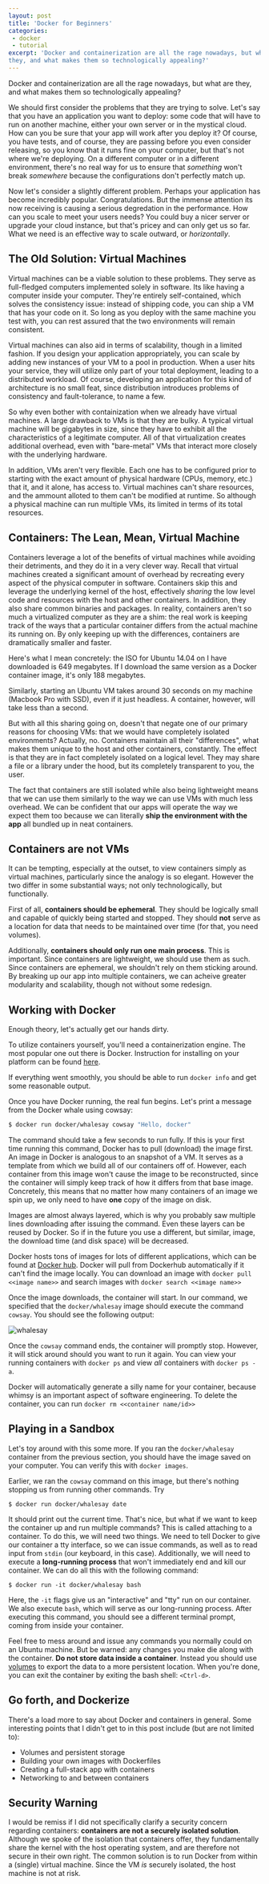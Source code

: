 ```yaml
---
layout: post
title: 'Docker for Beginners'
categories:
 - docker
 - tutorial
excerpt: 'Docker and containerization are all the rage nowadays, but what are
they, and what makes them so technologically appealing?'
---
```


Docker and containerization are all the rage nowadays, but what are they, and
what makes them so technologically appealing?

We should first consider the problems that they are trying to solve. Let's say
that you have an application you want to deploy: some code that will have to
run on another machine, either your own server or in the mystical cloud. How
can you be sure that your app will work after you deploy it? Of course, you
have tests, and of course, they are passing before you even consider releasing,
so you know that it runs fine on your computer, but that's not where we're
deploying. On a different computer or in a different environment, there's no
real way for us to ensure that *something* won't break *somewhere* because
the configurations don't perfectly match up.

Now let's consider a slightly different problem. Perhaps your application has
become incredibly popular. Congratulations. But the immense attention its
now receiving is causing a serious degredation in the performance. How can you
scale to meet your users needs? You could buy a nicer server or upgrade your
cloud instance, but that's pricey and can only get us so far. What we need is
an effective way to scale outward, or _horizontally_.


## The Old Solution: Virtual Machines

Virtual machines can be a viable solution to these problems. They serve as
full-fledged computers implemented solely in software. Its like having a
computer inside your computer. They're entirely self-contained, which solves
the consistency issue: instead of shipping code, you can ship a VM that has
your code on it. So long as you deploy with the same machine you test with,
you can rest assured that the two environments will remain consistent.

Virtual machines can also aid in terms of scalability, though in a limited
fashion. If you design your application appropriately, you can scale by adding
new instances of your VM to a pool in production. When a user hits your
service, they will utilize only part of your total deployment, leading to a
distributed workload. Of course, developing an application for this kind of
architecture is no small feat, since distribution introduces problems of
consistency and fault-tolerance, to name a few.

So why even bother with containization when we already have virtual machines.
A large drawback to VMs is that they are bulky. A typical virtual machine will
be gigabytes in size, since they have to exhibit all the characteristics of a
legitimate computer. All of that virtualization creates additional overhead,
even with "bare-metal" VMs that interact more closely with the underlying
hardware.

In addition, VMs aren't very flexible. Each one has to be configured prior to
starting with the exact amount of physical hardware (CPUs, memory, etc.) that
it, and it alone, has access to. Virtual machines can't share resources, and
the ammount alloted to them can't be modified at runtime. So although a
physical machine can run multiple VMs, its limited in terms of its total
resources.


## Containers: The Lean, Mean, Virtual Machine

Containers leverage a lot of the benefits of virtual machines while avoiding
their detriments, and they do it in a very clever way. Recall that virtual
machines created a significant amount of overhead by recreating every aspect
of the physical computer in software. Containers skip this and leverage the
underlying kernel of the host, effectively _sharing_ the low level code and
resources with the host and other containers. In addition, they also share
common binaries and packages. In reality, containers aren't so much a
virtualized computer as they are a shim: the real work is keeping track of the
ways that a particular container differs from the actual machine its running
on. By only keeping up with the differences, containers are dramatically
smaller and faster.

Here's what I mean concretely: the ISO for Ubuntu 14.04 on I have downloaded
is 649 megabytes. If I download the same version as a Docker container image,
it's only 188 megabytes.

Similarly, starting an Ubuntu VM takes around 30 seconds on my machine
(Macbook Pro with SSD), even if it just headless. A container, however, will
take less than a second.

But with all this sharing going on, doesn't that negate one of our primary
reasons for choosing VMs: that we would have completely isolated environments?
Actually, no. Containers maintain all their "differences", what makes them
unique to the host and other containers, constantly. The effect is that they
are in fact completely isolated on a logical level. They may share a file or
a library under the hood, but its completely transparent to you, the user.

The fact that containers are still isolated while also being lightweight means
that we can use them similarly to the way we can use VMs with much less
overhead. We can be confident that our apps will operate the way we expect
them too because we can literally __ship the environment with the app__ all
bundled up in neat containers.

## Containers are not VMs

It can be tempting, especially at the outset, to view containers simply as
virtual machines, particularly since the analogy is so elegant. However the
two differ in some substantial ways; not only technologically, but
functionally.

First of all, __containers should be ephemeral__. They should be logically
small and capable of quickly being started and stopped. They should __not__
serve as a location for data that needs to be maintained over time (for that,
you need volumes).

Additionally, __containers should only run one main process__. This is
important. Since containers are lightweight, we should use them as such. Since
containers are ephemeral, we shouldn't rely on them sticking around. By
breaking up our app into multiple containers, we can acheive greater modularity
and scalability, though not without some redesign.

## Working with Docker

Enough theory, let's actually get our hands dirty.

To utilize containers yourself, you'll need a containerization engine. The
most popular one out there is Docker. Instruction for installing on your
platform can be found [here][docker-install].

If everything went smoothly, you should be able to run `docker info` and get
some reasonable output.

Once you have Docker running, the real fun begins. Let's print a message
from the Docker whale using cowsay:

```bash
$ docker run docker/whalesay cowsay "Hello, docker"
```

The command should take a few seconds to run fully. If this is your first time
running this command, Docker has to pull (download) the image first. An
image in Docker is analogous to an snapshot of a VM. It serves as a template
from which we build all of our containers off of. However, each container from
this image won't cause the image to be reconstructed, since the container will
simply keep track of how it differs from that base image. Concretely, this
means that no matter how many containers of an image we spin up, we only need
to have __one__ copy of the image on disk.

Images are almost always layered, which is why you probably saw multiple lines
downloading after issuing the command. Even these layers can be reused by
Docker. So if in the future you use a different, but similar, image, the
download time (and disk space) will be decreased.

Docker hosts tons of images for lots of different applications, which can be
found at [Docker hub][docker-hub]. Docker will pull from Dockerhub
automatically if it can't find the image locally. You can download an image
with `docker pull <<image name>>` and search images with `docker search
<<image name>>`

Once the image downloads, the container will start. In our command, we
specified that the `docker/whalesay` image should execute the command
`cowsay`. You should see the following output:

![whalesay]({{site.url}}/images/whalesay.jpeg)


Once the `cowsay` command ends, the container will promptly stop. However, it
will stick around should you want to run it again. You can view your running
containers with `docker ps` and view _all_ containers with `docker ps -a`.

Docker will automatically generate a silly name for your container, because
whimsy is an important aspect of software engineering. To delete the container,
you can run `docker rm <<container name/id>>`

## Playing in a Sandbox

Let's toy around with this some more. If you ran the `docker/whalesay`
container from the previous section, you should have the image saved on your
computer. You can verify this with `docker images`.

Earlier, we ran the `cowsay` command on this image, but there's nothing
stopping us from running other commands. Try

`$ docker run docker/whalesay date`

It should print out the current time. That's nice, but what if we want to
keep the container up and run multiple commands? This is called attaching to
a container. To do this, we will need two things. We need to tell Docker
to give our container a tty interface, so we can issue commands, as well as to
read input from `stdin` (our keyboard, in this case). Additionally, we will
need to execute a __long-running process__ that won't immediately end and kill
our container. We can do all this with the following command:

`$ docker run -it docker/whalesay bash`

Here, the `-it` flags give us an "interactive" and "tty" run on our container.
We also execute `bash`, which will serve as our long-running process. After
executing this command, you should see a different terminal prompt, coming
from inside your container.

Feel free to mess around and issue any commands you normally could on an
Ubuntu machine. But be warned: any changes you make die along with the
container. __Do not store data inside a container__. Instead you should use
[volumes][docker-volumes] to export the data to a more persistent location.
When you're done, you can exit the container by exiting the bash shell:
`<Ctrl-d>`.


## Go forth, and Dockerize

There's a load more to say about Docker and containers in general. Some
interesting points that I didn't get to in this post include (but are not
limited to):

- Volumes and persistent storage
- Building your own images with Dockerfiles
- Creating a full-stack app with containers
- Networking to and between containers

## Security Warning

I would be remiss if I did not specifically clarify a security concern
regarding containers: __containers are not a securely isolated solution__.
Although we spoke of the isolation that containers offer, they fundamentally
share the kernel with the host operating system, and are therefore not
secure in their own right. The common solution is to run Docker from within
a (single) virtual machine. Since the VM _is_ securely isolated, the host
machine is not at risk.


[docker-install]: https://docs.docker.com/engine/installation/
[docker-hub]: https://hub.docker.com
[docker-volumes]: https://docs.docker.com/engine/tutorials/dockervolumes/

